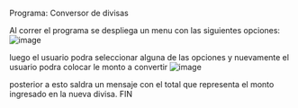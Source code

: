Programa: Conversor de divisas

Al correr el programa se despliega un menu con las siguientes opciones:
![image](https://github.com/Pelito1/convertidorMonedas/assets/146794888/fb2f9d21-68c6-4079-8982-4a8b996510fc)

luego  el usuario podra seleccionar alguna de las opciones y nuevamente el usuario podra colocar le monto a convertir
![image](https://github.com/Pelito1/convertidorMonedas/assets/146794888/4833d76f-18b1-42ea-af17-9bfb019204dc)

posterior a esto saldra un mensaje con el total que representa el monto ingresado en la nueva divisa.
FIN
